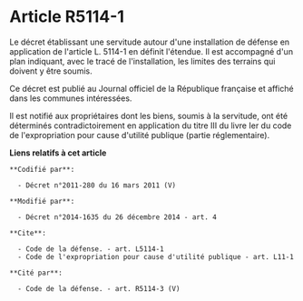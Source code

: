 # Article R5114-1

Le décret établissant une servitude autour d'une installation de défense en application de l'article L. 5114-1 en définit
l'étendue. Il est accompagné d'un plan indiquant, avec le tracé de l'installation, les limites des terrains qui doivent y
être soumis. 

Ce décret est publié au Journal officiel de la République française et affiché dans les communes intéressées. 

Il est notifié aux propriétaires dont les biens, soumis à la servitude, ont été déterminés contradictoirement en application
du titre III du livre Ier du code de l'expropriation pour cause d'utilité publique (partie réglementaire).

**Liens relatifs à cet article**

	**Codifié par**:

	  - Décret n°2011-280 du 16 mars 2011 (V)

	**Modifié par**:

	  - Décret n°2014-1635 du 26 décembre 2014 - art. 4

	**Cite**:

	  - Code de la défense. - art. L5114-1
	  - Code de l'expropriation pour cause d'utilité publique - art. L11-1

	**Cité par**:

	  - Code de la défense. - art. R5114-3 (V)
